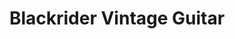---
title: "Blackrider Vintage Guitar"
url: /lexington/blackrider-vintage-guitar/
shop: musical instrument
---